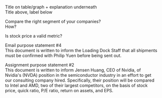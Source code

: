 Title on table/graph + explanation underneath  
Title above, label below
 
Compare the right segment of your companies?  
How?
 
Is stock price a valid metric?
 
Email purpose statement #4  
This document is written to inform the Loading Dock Staff that all shipments must be confirmed with Philip Yuen before being sent out.
 
Assignment purpose statement #2  
This document is written to inform Jensen Huang, CEO of Nvidia, of Nvidia's (NVDA) position in the semiconductor industry in an effort to get our consulting company hired. Specifically, their position will be compared to Intel and AMD, two of their largest competitors, on the basis of stock price, quick ratio, P/E ratio, return on assets, and EPS.